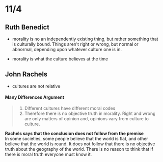 # 11/4

## Ruth Benedict 

- morality is no an independently existing thing, but rather something that is culturally bound. Things aren't right or wrong, but normal or abnormal, depending upon whatever culture one is in. 

- morality is what the culture believes at the time

## John Rachels

- cultures are not relative

#### Many Differences Argument
> 1. Different cultures have different moral codes
> 2. Therefore there is no objective truth in morality. Right and wrong are only matters of opinion and, opinions vary from culture to culture.

**Rachels says that the conclusion does not follow from the premise**  
In some societies, some people believe that the world is flat, and other believe that the world is round. It does not follow that there is no objective truth about the geography of the world. There is no reason to think that if there is moral truth everyone must know it.